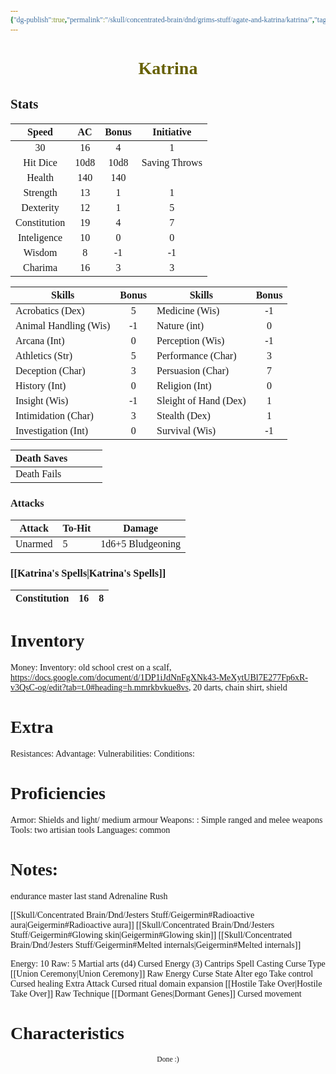 ```yaml
---
{"dg-publish":true,"permalink":"/skull/concentrated-brain/dnd/grims-stuff/agate-and-katrina/katrina/","tags":["Tagless"],"noteIcon":""}
---
```


<style id="Force_Custom_Fonts" type="text/css">@font-face{font-style:normal;font-family:"Merriweather";src:local("Merriweather")}@font-face{font-style:bolder;font-family:"Merriweather";src:local("Merriweather")}@font-face{font-style:normal;font-family:"Merriweather";src:local("Merriweather");unicode-range:U+0-FF,U+2E80-9FFF,U+F900-FAFF,U+FE30-FE4F,U+20000-2FA1F}@font-face{font-style:bolder;font-family:"Merriweather";src:local("Merriweather");unicode-range:U+0-FF,U+2E80-9FFF,U+F900-FAFF,U+FE30-FE4F,U+20000-2FA1F}@font-face{font-style:normal;font-family:"Merriweather";src:local("Merriweather");unicode-range:U+0-FF}@font-face{font-style:bolder;font-family:"Merriweather";src:local("Merriweather");unicode-range:U+0-FF}:not(pre):not(code):not(textarea):not(tt):not(kbd):not(samp):not(var){font-family:"Merriweather"!important}pre,code,textarea,tt,kbd,samp,var{font-family:monospace!important}pre *,code *,textarea *,tt *,kbd *,samp *,var *{font-family:monospace!important}</style>


# <center><span style="color:#666000">Katrina</span></center>






## Stats

|    Speed     |  AC  | Bonus |  Initiative   |
| :----------: | :--: | :---: | :-----------: |
|      30      |  16  |   4   |       1       |
|   Hit Dice   | 10d8 | 10d8  | Saving Throws |
|    Health    | 140  |  140  |               |
|   Strength   |  13  |   1   |       1       |
|  Dexterity   |  12  |   1   |       5       |
| Constitution |  19  |   4   |       7       |
| Inteligence  |  10  |   0   |       0       |
|    Wisdom    |  8   |  -1   |      -1       |
|   Charima    |  16  |   3   |       3       |

| Skills                | Bonus | Skills                | Bonus |
| --------------------- | :---: | --------------------- | :---: |
| Acrobatics (Dex)      |   5    | Medicine (Wis)        |   -1    |
| Animal Handling (Wis) |     -1  | Nature (int)          |   0    |
| Arcana (Int)          |      0 | Perception (Wis)      |      -1 |
| Athletics (Str)       |    5   | Performance (Char)    |    3   |
| Deception (Char)      |     3  | Persuasion (Char)     |     7  |
| History (Int)         |    0   | Religion (Int)        | 0      |
| Insight (Wis)         |     -1  | Sleight of Hand (Dex) |  1     |
| Intimidation (Char)   |     3  | Stealth (Dex)         | 1      |
| Investigation (Int)   |     0 | Survival (Wis)        |    -1  |

| Death Saves  |     |     |     |
| ------------ | --- | --- | --- |
| Death Fails |     |     |     |
### Attacks

| Attack  | To-Hit | Damage            |
| ------- | ------ | ----------------- |
| Unarmed | 5      | 1d6+5 Bludgeoning |

### [[Katrina's Spells\|Katrina's Spells]]

| Constitution |  16   |   8  |
| ------------ | --- | --- |

# Inventory

Money: 
Inventory: old school crest on a scalf, https://docs.google.com/document/d/1DP1iJdNnFgXNk43-MeXytUBl7E277Fp6xR-v3QsC-og/edit?tab=t.0#heading=h.mmrkbvkue8vs, 20 darts, chain shirt, shield
# Extra
Resistances: 
Advantage: 
Vulnerabilities: 
Conditions: 
  

# Proficiencies
		
Armor:  Shields and light/ medium armour
Weapons: : Simple ranged and melee weapons
Tools:  two artisian tools 
Languages: common

# Notes: 
endurance master
last stand
Adrenaline Rush

[[Skull/Concentrated Brain/Dnd/Jesters Stuff/Geigermin#Radioactive aura\|Geigermin#Radioactive aura]] 
[[Skull/Concentrated Brain/Dnd/Jesters Stuff/Geigermin#Glowing skin\|Geigermin#Glowing skin]]
[[Skull/Concentrated Brain/Dnd/Jesters Stuff/Geigermin#Melted internals\|Geigermin#Melted internals]]

Energy: 10
	Raw: 5
Martial arts (d4)
Cursed Energy (3)
Cantrips
Spell Casting
Curse Type
	[[Union Ceremony\|Union Ceremony]]
Raw Energy
Curse State
		Alter ego
Take control
Cursed healing
Extra Attack
Cursed ritual
domain expansion
	[[Hostile Take Over\|Hostile Take Over]]
Raw Technique
	[[Dormant Genes\|Dormant Genes]]
Cursed movement




# Characteristics 










<center><sub>Done :)</sub></center>